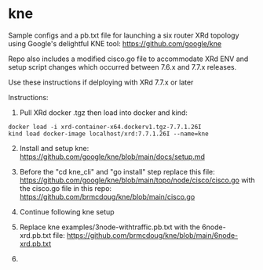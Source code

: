 # kne

Sample configs and a pb.txt file for launching a six router XRd topology using Google's delightful KNE tool: https://github.com/google/kne

Repo also includes a modified cisco.go file to accommodate XRd ENV and setup script changes which occurred between 7.6.x and 7.7.x releases.

Use these instructions if delploying with XRd 7.7.x or later 

Instructions:

1. Pull XRd docker .tgz then load into docker and kind:
```
docker load -i xrd-container-x64.dockerv1.tgz-7.7.1.26I 
kind load docker-image localhost/xrd:7.7.1.26I --name=kne
```

2. Install and setup kne: https://github.com/google/kne/blob/main/docs/setup.md

2. Before the "cd kne_cli" and "go install" step replace this file: https://github.com/google/kne/blob/main/topo/node/cisco/cisco.go with the cisco.go file in this repo: https://github.com/brmcdoug/kne/blob/main/cisco.go

3. Continue following kne setup

4. Replace kne examples/3node-withtraffic.pb.txt with the 6node-xrd.pb.txt file: https://github.com/brmcdoug/kne/blob/main/6node-xrd.pb.txt
5.


